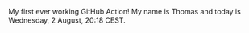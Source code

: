 My first ever working GitHub Action!
My name is Thomas and today is Wednesday, 2 August, 20:18 CEST. 
